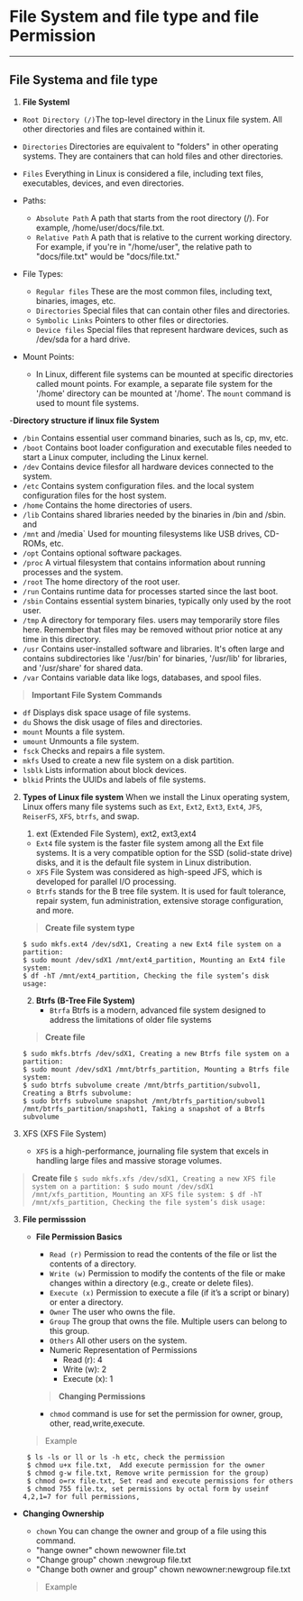 # File System and file type and file Permission 
---------------

## File Systema and file type
 

1. **File SystemI**

  - `Root Directory (/)`The top-level directory in the Linux file system. All other directories and files are contained within it.
  - `Directories` Directories are equivalent to "folders" in other operating systems. They are containers that can hold files and other directories.
  - `Files` Everything in Linux is considered a file, including text files, executables, devices, and even directories.
  - Paths:
      - `Absolute Path` A path that starts from the root directory (/). For example, /home/user/docs/file.txt.
      - `Relative Path` A path that is relative to the current working directory. For example, if you're in "/home/user", the relative path to "docs/file.txt" would be "docs/file.txt."

  - File Types:
      - `Regular files` These are the most common files, including text, binaries, images, etc.
      - `Directories` Special files that can contain other files and directories.
      - `Symbolic Links` Pointers to other files or directories.
      - `Device files` Special files that represent hardware devices, such as /dev/sda for a hard drive.
  - Mount Points:
    - In Linux, different file systems can be mounted at specific directories called mount points. For example, a separate file system for the '/home' directory can be mounted at '/home'.
      The `mount` command is used to mount file systems.

-**Directory structure if linux file System**
  - `/bin` Contains essential user command binaries, such as ls, cp, mv, etc.
  - `/boot` Contains boot loader configuration and executable files needed to start a Linux computer, including the Linux kernel.
  - `/dev` Contains device filesfor all hardware devices connected to the system.
  - `/etc` Contains system configuration files. and the local system configuration files for the host system.
  - `/home` Contains the home directories of users.
  - `/lib` Contains shared libraries needed by the binaries in /bin and /sbin. and 
  - `/mnt` and /media` Used for mounting filesystems like USB drives, CD-ROMs, etc.
  - `/opt` Contains optional software packages.
  - `/proc` A virtual filesystem that contains information about running processes and the system.
  - `/root` The home directory of the root user.
  - `/run` Contains runtime data for processes started since the last boot.
  - `/sbin` Contains essential system binaries, typically only used by the root user.
  - `/tmp` A directory for temporary files. users may temporarily store files here. Remember that files may be removed without prior 
           notice at any time in this directory.
  - `/usr` Contains user-installed software and libraries. It's often large and contains subdirectories like '/usr/bin' for binaries, 
            '/usr/lib' for libraries, and '/usr/share' for shared data.
  - `/var` Contains variable data like logs, databases, and spool files.

> **Important File System Commands**
  - `df` Displays disk space usage of file systems.
  - `du` Shows the disk usage of files and directories.
  - `mount` Mounts a file system.
  - `umount` Unmounts a file system.
  - `fsck` Checks and repairs a file system.
  - `mkfs` Used to create a new file system on a disk partition.
  - `lsblk` Lists information about block devices.
  - `blkid` Prints the UUIDs and labels of file systems.

2. **Types of Linux file system**
    When we install the Linux operating system, Linux offers many file systems such as `Ext`, `Ext2`, `Ext3`, `Ext4`, `JFS`, `ReiserFS`, 
    `XFS`, `btrfs`, 
    and swap.
   1. ext (Extended File System), ext2, ext3,ext4
   - `Ext4` file system is the faster file system among all the Ext file systems. It is a very compatible option for the SSD (solid-state 
      drive) disks, and it is the default file system in Linux distribution.
   - `XFS` File System was considered as high-speed JFS, which is developed for parallel I/O processing.
   - `Btrfs` stands for the B tree file system. It is used for fault tolerance, repair system, fun administration, extensive storage 
      configuration, and more.
     
   > **Create file system type**
     ```
     $ sudo mkfs.ext4 /dev/sdX1, Creating a new Ext4 file system on a partition:
     $ sudo mount /dev/sdX1 /mnt/ext4_partition, Mounting an Ext4 file system:
     $ df -hT /mnt/ext4_partition, Checking the file system’s disk usage:
     ```
   2. **Btrfs (B-Tree File System)**
      - `Btrfa` Btrfs is a modern, advanced file system designed to address the limitations of older file systems
     
   > **Create file**
     ```
     $ sudo mkfs.btrfs /dev/sdX1, Creating a new Btrfs file system on a partition:
     $ sudo mount /dev/sdX1 /mnt/btrfs_partition, Mounting a Btrfs file system:
     $ sudo btrfs subvolume create /mnt/btrfs_partition/subvol1, Creating a Btrfs subvolume:
     $ sudo btrfs subvolume snapshot /mnt/btrfs_partition/subvol1 /mnt/btrfs_partition/snapshot1, Taking a snapshot of a Btrfs subvolume
     ```
  3. XFS (XFS File System)
     - `XFS` is a high-performance, journaling file system that excels in handling large files and massive storage volumes.
    
 >  **Create file**
     ```
     $ sudo mkfs.xfs /dev/sdX1, Creating a new XFS file system on a partition:
     $ sudo mount /dev/sdX1 /mnt/xfs_partition, Mounting an XFS file system:
     $ df -hT /mnt/xfs_partition, Checking the file system’s disk usage:
    ```

  
3. **File permisssion**

   - **File Permission Basics**
       - `Read (r)` Permission to read the contents of the file or list the contents of a directory.
       - `Write (w)` Permission to modify the contents of the file or make changes within a directory (e.g., create or delete files).
       - `Execute (x)` Permission to execute a file (if it’s a script or binary) or enter a directory.
       - `Owner` The user who owns the file.
       - `Group` The group that owns the file. Multiple users can belong to this group.
       - `Others` All other users on the system.
     - Numeric Representation of Permissions
        - Read (r): 4
        - Write (w): 2
        - Execute (x): 1

      > **Changing Permissions**
        - `chmod` command is use for set the permission for  owner, group, other, read,write,execute.

    > Example
      ```
       $ ls -ls or ll or ls -h etc, check the permission 
       $ chmod u+x file.txt,  Add execute permission for the owner
       $ chmod g-w file.txt, Remove write permission for the group)
       $ chmod o=rx file.txt, Set read and execute permissions for others
       $ chmod 755 file.tx, set permissions by octal form by useinf 4,2,1=7 for full permissions,
      ```
  - ****Changing Ownership****
      - `chown` You can change the owner and group of a file using this command.
      - "hange owner" chown newowner file.txt
      - "Change group" chown :newgroup file.txt
      - "Change both owner and group" chown newowner:newgroup file.txt

    > Example
          
        

         





















       
       















